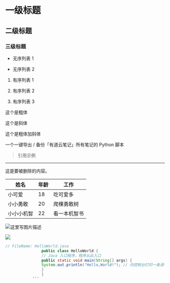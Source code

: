 # 一级标题

## 二级标题

### 三级标题



- 无序列表 1

- 无序列表 2

1. 有序列表 1

1. 有序列表 2

1. 有序列表 3



这个是粗体

这个是斜体

这个是粗体加斜体



一个一键导出 / 备份「有道云笔记」所有笔记的 Python 脚本



> 引用示例



---



这是要被删除的内容。

| 姓名 | 年龄 | 工作 |
| - | - | - |
| 小可爱 | 18 |  吃可爱多 |
| 小小勇敢 |  20 |  爬棵勇敢树 |
| 小小小机智 | 22 | 看一本机智书 |




![这里写图片描述](
                https://camo.githubusercontent.com/c552d55ca834e9c1be508e20dbd918409f01025f9e5d89a2cd769d359916af18/68747470733a2f2f6465707077616e672e6f73732d636e2d6265696a696e672e616c6979756e63732e636f6d2f626c6f672f323032302d30382d30342d3037333234322e706e67
            )

![](https://camo.githubusercontent.com/c552d55ca834e9c1be508e20dbd918409f01025f9e5d89a2cd769d359916af18/68747470733a2f2f6465707077616e672e6f73732d636e2d6265696a696e672e616c6979756e63732e636f6d2f626c6f672f323032302d30382d30342d3037333234322e706e67)

```java
// FileName: HelloWorld.java
                public class HelloWorld {
                // Java 入口程序，程序从此入口
                public static void main(String[] args) {
                System.out.println("Hello,World!"); // 向控制台打印一条语句
                }
                }
            ```

